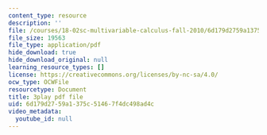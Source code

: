 ```yaml
---
content_type: resource
description: ''
file: /courses/18-02sc-multivariable-calculus-fall-2010/6d179d2759a1375c51467f4dc498ad4c_MosaZngFjZY.pdf
file_size: 19563
file_type: application/pdf
hide_download: true
hide_download_original: null
learning_resource_types: []
license: https://creativecommons.org/licenses/by-nc-sa/4.0/
ocw_type: OCWFile
resourcetype: Document
title: 3play pdf file
uid: 6d179d27-59a1-375c-5146-7f4dc498ad4c
video_metadata:
  youtube_id: null
---
```

